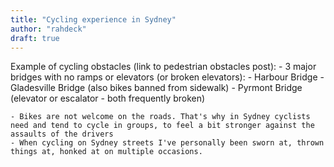 ```yaml
---
title: "Cycling experience in Sydney"
author: "rahdeck"
draft: true
---
```

Example of cycling obstacles (link to pedestrian obstacles post):
    - 3 major bridges with no ramps or elevators (or broken elevators):
        - Harbour Bridge
        - Gladesville Bridge (also bikes banned from sidewalk)
        - Pyrmont Bridge (elevator or escalator - both frequently broken)

    - Bikes are not welcome on the roads. That's why in Sydney cyclists need and tend to cycle in groups, to feel a bit stronger against the assaults of the drivers
    - When cycling on Sydney streets I've personally been sworn at, thrown things at, honked at on multiple occasions.
